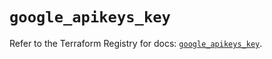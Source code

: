 # `google_apikeys_key`

Refer to the Terraform Registry for docs: [`google_apikeys_key`](https://registry.terraform.io/providers/hashicorp/google-beta/5.11.0/docs/resources/google_apikeys_key).
